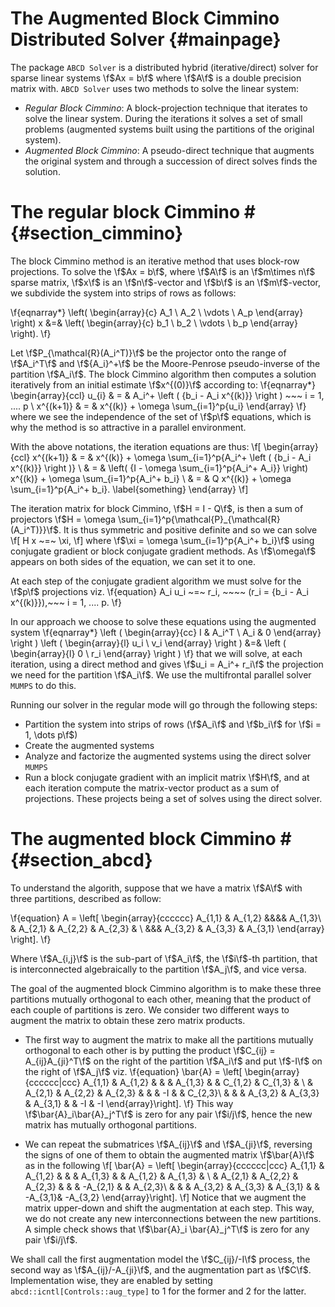 The Augmented Block Cimmino Distributed Solver {#mainpage}
=============

The package `ABCD Solver` is a distributed hybrid (iterative/direct)
solver for sparse linear systems \f$Ax = b\f$ where \f$A\f$ is a double
precision matrix with. `ABCD
Solver` uses two methods to solve the linear system:

- *Regular Block Cimmino*: A block-projection technique that iterates
   to solve the linear system. During the iterations it solves a set
   of small problems (augmented systems built using the partitions of
   the original system).
- *Augmented Block Cimmino*: A pseudo-direct technique that augments
   the original system and through a succession of direct solves finds
   the solution.

# The regular block Cimmino # {#section_cimmino}

The block Cimmino method is an iterative method that uses block-row
projections. To solve the \f$Ax = b\f$, where \f$A\f$ is an
\f$m\times n\f$ sparse matrix, \f$x\f$ is an \f$n\f$-vector and \f$b\f$ is an
\f$m\f$-vector, we subdivide the system into strips of rows as follows:

\f{eqnarray*}
  \left(
    \begin{array}{c}
      A_1 \\ A_2 \\ \vdots \\ A_p
    \end{array}
  \right)
  x &=&
  \left(
    \begin{array}{c}
      b_1 \\ b_2 \\ \vdots \\ b_p
    \end{array}
  \right).
\f}

Let \f$P_{\mathcal{R}(A_i^T)}\f$ be the projector onto the range of
\f$A_i^T\f$ and \f${A_i}^+\f$ be the Moore-Penrose pseudo-inverse of the
partition \f$A_i\f$. The block Cimmino algorithm then computes a solution
iteratively from an initial estimate \f$x^{(0)}\f$ according to:
\f{eqnarray*}
    \begin{array}{ccl}
    u_{i}  & = & A_i^+ \left ( {b_i - A_i x^{(k)}} \right ) ~~~ i = 1, .... p \\
    x^{(k+1)}  & = & x^{(k)} + \omega \sum_{i=1}^p{u_i}
    \end{array}
\f}
where we see the independence of the set of \f$p\f$ equations, which is why
the method is so attractive in a parallel environment.

With the above notations, the iteration equations are thus:
\f[
    \begin{array}{ccl}
        x^{(k+1)} & = & x^{(k)} + \omega \sum_{i=1}^p{A_i^+ \left ( {b_i - A_i x^{(k)}} \right )} \\
          & = & \left( {I - \omega \sum_{i=1}^p{A_i^+ A_i}} \right) x^{(k)}
        + \omega \sum_{i=1}^p{A_i^+ b_i} \\
          & = & Q x^{(k)} + \omega \sum_{i=1}^p{A_i^+ b_i}.
          \label{something}
    \end{array}
\f]

The iteration matrix for block Cimmino, \f$H = I - Q\f$, is then a sum
of projectors \f$H = \omega
\sum_{i=1}^p{\mathcal{P}_{\mathcal{R}(A_i^T)}}\f$. It is thus
symmetric and positive definite and so we can solve
\f[
    H x ~=~ \xi,
\f]
where \f$\xi = \omega \sum_{i=1}^p{A_i^+ b_i}\f$
using conjugate gradient or block conjugate gradient methods.  As \f$\omega\f$ appears on both sides of the equation, we can set it to one.

At each step of the conjugate gradient algorithm we must solve for the
\f$p\f$ projections viz.
\f{equation}
    A_i u_i ~=~ r_i, ~~~~  (r_i = {b_i - A_i x^{(k)}}),~~~ i = 1, .... p.
\f}

In our approach we choose to solve these equations using the augmented system
\f{eqnarray*}
    \left ( \begin{array}{cc} I & A_i^T \\ A_i & 0 \end{array} \right )
      \left ( \begin{array}{l} u_i \\ v_i \end{array} \right )
    &=&  \left ( \begin{array}{l} 0 \\ r_i \end{array} \right )
\f}
that we will solve, at each iteration, using a direct method and gives \f$u_i = A_i^+ r_i\f$ the projection we need for the partition \f$A_i\f$.
We use the multifrontal parallel solver `MUMPS` to do this.

Running our solver in the regular mode will go through the following steps:

- Partition the system into strips of rows (\f$A_i\f$ and \f$b_i\f$ for \f$i = 1, \dots p\f$)
- Create the augmented systems
- Analyze and factorize the augmented systems using the direct solver `MUMPS`
- Run a block conjugate gradient with an implicit matrix \f$H\f$, and at each iteration compute the matrix-vector product as a sum of projections. These projects being a set of solves using the direct solver.

# The augmented block Cimmino # {#section_abcd}

To understand the algorith, suppose that we have a matrix \f$A\f$ with three partitions, described as follow:

\f{equation}
    A =
    \left[
    \begin{array}{cccccc}
        A_{1,1} & A_{1,2} &&&&  A_{1,3}\\
        & A_{2,1} & A_{2,2} & A_{2,3} & \\
        &&& A_{3,2} & A_{3,3} &  A_{3,1}
    \end{array}
    \right].
\f}

Where \f$A_{i,j}\f$ is the sub-part of \f$A_i\f$, the \f$i\f$-th partition, that is interconnected algebraically to the partition \f$A_j\f$, and vice versa.

The goal of the augmented block Cimmino algorithm is to make these
three partitions mutually orthogonal to each other, meaning that the
product of each couple of partitions is zero. We consider two
different ways to augment the matrix to obtain these zero matrix products.

- The first way to augment the matrix to make all the partitions mutually orthogonal to each other is by putting the product \f$C_{ij} = A_{ij}A_{ji}^T\f$ on the right of the partition \f$A_i\f$ and put \f$-I\f$ on the right of \f$A_j\f$ viz.
\f{equation}
    \bar{A} =
    \left[
    \begin{array}{cccccc|ccc}
        A_{1,1} & A_{1,2} &         &          & A_{1,3} &         & C_{1,2}  & C_{1,3} &        \\
                & A_{2,1} & A_{2,2} & A_{2,3}  &         &         & -I       &         & C_{2,3}\\
                &         &         & A_{3,2}  & A_{3,3} & A_{3,1} &          & -I      & -I
    \end{array}\right].
\f}
This way \f$\bar{A}_i\bar{A}_j^T\f$ is zero for any pair \f$i/j\f$, hence the new matrix has mutually orthogonal partitions.

- We can repeat the submatrices \f$A_{ij}\f$ and \f$A_{ji}\f$, reversing the signs of one of them to obtain the augmented matrix \f$\bar{A}\f$ as in the following
\f[
    \bar{A} =
    \left[
    \begin{array}{cccccc|ccc}
        A_{1,1} & A_{1,2} &         &          & A_{1,3} &         & A_{1,2}  & A_{1,3} &        \\
                & A_{2,1} & A_{2,2} & A_{2,3}  &         &         & -A_{2,1} &         & A_{2,3}\\
                &         &         & A_{3,2}  & A_{3,3} & A_{3,1} &          & -A_{3,1}& -A_{3,2}
    \end{array}\right].
\f]
Notice that we augment the matrix upper-down and shift the
augmentation at each step. This way, we do not create any new
interconnections between the new partitions. A simple check shows that
\f$\bar{A}_i \bar{A}_j^T\f$ is zero for any pair \f$i/j\f$.


We shall call the first augmentation model the \f$C_{ij}/-I\f$
process, the second way as \f$A_{ij}/-A_{ji}\f$, and the augmentation
part as \f$C\f$. Implementation wise, they are enabled by setting
`abcd::icntl[Controls::aug_type]` to 1 for the former and 2 for the
latter.


